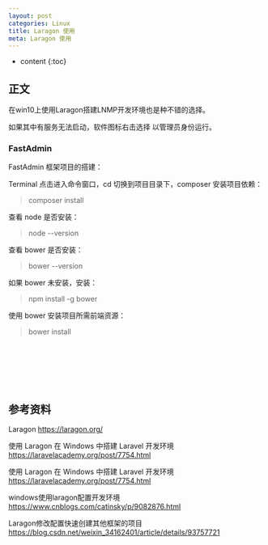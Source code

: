 ```yaml
---
layout: post
categories: Linux
title: Laragon 使用
meta: Laragon 使用
---
```

* content
{:toc}

## 正文

在win10上使用Laragon搭建LNMP开发环境也是种不错的选择。

如果其中有服务无法启动，软件图标右击选择 以管理员身份运行。

### FastAdmin

FastAdmin 框架项目的搭建：

Terminal 点击进入命令窗口，cd 切换到项目目录下，composer 安装项目依赖：
> composer install

查看 node 是否安装：
> node --version

查看 bower 是否安装：
> bower --version

如果 bower 未安装，安装：
> npm install -g bower

使用 bower 安装项目所需前端资源：
> bower install



<br/><br/><br/><br/><br/>
## 参考资料

Laragon <https://laragon.org/>

使用 Laragon 在 Windows 中搭建 Laravel 开发环境 <https://laravelacademy.org/post/7754.html>

使用 Laragon 在 Windows 中搭建 Laravel 开发环境 <https://laravelacademy.org/post/7754.html>

windows使用laragon配置开发环境 <https://www.cnblogs.com/catinsky/p/9082876.html>

Laragon修改配置快速创建其他框架的项目 <https://blog.csdn.net/weixin_34162401/article/details/93757721>
